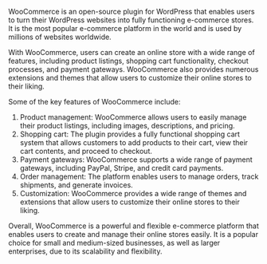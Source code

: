 WooCommerce is an open-source plugin for WordPress that enables users to turn their WordPress websites into fully functioning e-commerce stores. It is the most popular e-commerce platform in the world and is used by millions of websites worldwide.

With WooCommerce, users can create an online store with a wide range of features, including product listings, shopping cart functionality, checkout processes, and payment gateways. WooCommerce also provides numerous extensions and themes that allow users to customize their online stores to their liking.

Some of the key features of WooCommerce include:

1. Product management: WooCommerce allows users to easily manage their product listings, including images, descriptions, and pricing.
2. Shopping cart: The plugin provides a fully functional shopping cart system that allows customers to add products to their cart, view their cart contents, and proceed to checkout.
3. Payment gateways: WooCommerce supports a wide range of payment gateways, including PayPal, Stripe, and credit card payments.
4. Order management: The platform enables users to manage orders, track shipments, and generate invoices.
5. Customization: WooCommerce provides a wide range of themes and extensions that allow users to customize their online stores to their liking.

Overall, WooCommerce is a powerful and flexible e-commerce platform that enables users to create and manage their online stores easily. It is a popular choice for small and medium-sized businesses, as well as larger enterprises, due to its scalability and flexibility.